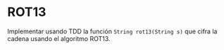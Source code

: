 # ROT13
Implementar usando TDD la función `String rot13(String s)` que cifra la cadena usando el algoritmo ROT13.